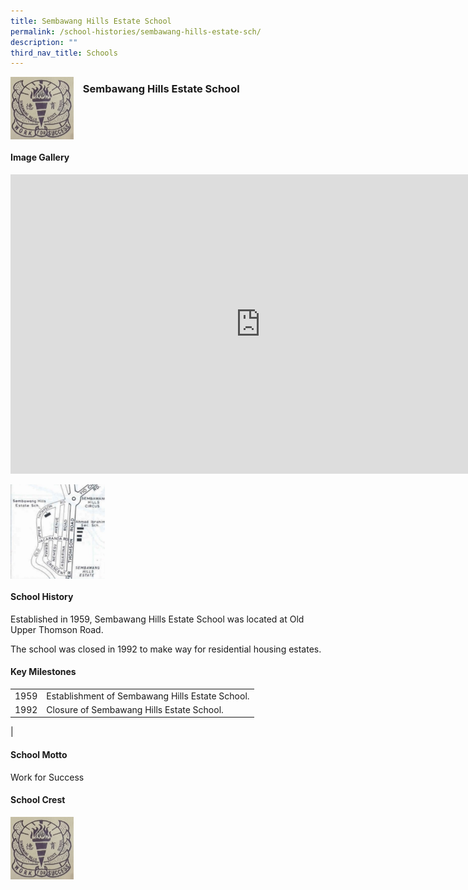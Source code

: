 ```yaml
---
title: Sembawang Hills Estate School
permalink: /school-histories/sembawang-hills-estate-sch/
description: ""
third_nav_title: Schools
---
```

<img align="left" style="width:20%;margin-right:15px;" src="/images/sembawanghillsestatesch1.jpg">

### **Sembawang Hills Estate School**

<br clear="left">

#### **Image Gallery**
<iframe src="https://docs.google.com/presentation/d/e/2PACX-1vRWSLIeoRyAY5HwVpoMYWD00c6c0dR0PXEjB8RqRukYqt1yYdA_5tPfs5kdmpVBCMTfIhM5WuP-4fLQ/embed?start=false&amp;loop=true&amp;delayms=5000" frameborder="0" width="800" height="479" allowfullscreen="true"></iframe>

<p><a href="/images/sembawanghillsestatesch2.jpg">  
<img align="left" style="width:30%;margin-right:15px;" src="/images/sembawanghillsestatesch2.jpg">
</a></p>

<br clear="left">

#### **School History**
Established in 1959, Sembawang Hills Estate School was located at Old Upper Thomson Road.  
  
The school was closed in 1992 to make way for residential housing estates.

#### **Key Milestones**

|  |  |
|:---:|---|
| 1959 | Establishment of Sembawang Hills Estate School. |
| 1992 | Closure of Sembawang Hills Estate School. |
|

#### **School Motto**
Work for Success

#### **School Crest**
<img align="left" style="width:20%;margin-right:15px;" src="/images/sembawanghillsestatesch1.jpg">

<br clear="left">
